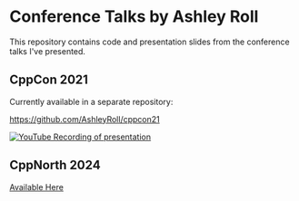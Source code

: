 # Conference Talks by Ashley Roll

This repository contains code and presentation slides from the
conference talks I've presented.

## CppCon 2021

Currently available in a separate repository:

https://github.com/AshleyRoll/cppcon21

[![YouTube Recording of presentation](https://img.youtube.com/vi/KDO3hbMR1yc/0.jpg)](https://www.youtube.com/watch?v=KDO3hbMR1yc)

## CppNorth 2024

[Available Here](cppnorth2024)

